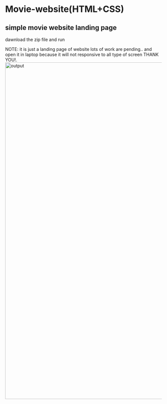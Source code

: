 # Movie-website(HTML+CSS)
simple movie website landing page
--
dawnload the zip file and run 

NOTE: it is just a landing page of website lots of work are pending.. and open it in laptop because it will not responsive to all type of screen
THANK YOU!.
<img width="1920" height="1080" alt="output" src="https://github.com/user-attachments/assets/c043f3c0-5ef2-43aa-bf79-9c6e8366e02d" />


